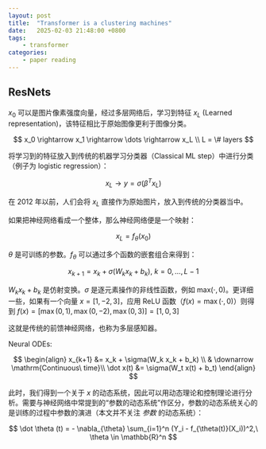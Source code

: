 ```yaml
---
layout: post
title:  "Transformer is a clustering machines"
date:   2025-02-03 21:48:00 +0800
tags: 
    - transformer 
categories:
    - paper reading
---
```


## ResNets

$x_0$ 可以是图片像素强度向量，经过多层网络后，学习到特征 $x_L$ (Learned representation)，该特征相比于原始图像更利于图像分类。

$$
x_0 \rightarrow x_1 \rightarrow \dots \rightarrow x_L \\
L = \# layers
$$

将学习到的特征放入到传统的机器学习分类器（Classical ML step）中进行分类（例子为 logistic regression）：

$$
x_L \rightarrow y = \sigma (\beta^T x_L)
$$

在 2012 年以前，人们会将 $x_L$ 直接作为原始图片，放入到传统的分类器当中。

如果把神经网络看成一个整体，那么神经网络便是一个映射：

$$
x_L = f_{\theta}(x_0)
$$

$\theta$ 是可训练的参数。$f_{\theta}$ 可以通过多个函数的嵌套组合来得到：

$$
x_{k+1} = x_k + \sigma(W_k x_k + b_k),\ k = 0,\dots, L-1
$$

$W_k x_k + b_k$ 是仿射变换。$\sigma$ 是逐元素操作的非线性函数，例如 $\mathrm{max}(\cdot, 0)$。更详细一些，如果有一个向量 $x = [1,-2,3]$，应用 ReLU 函数（$f(x) = \max(\cdot,0)$）则得到 $f(x) = [\max(0,1), \max(0,-2), \max(0,3)] = [1,0,3]$

这就是传统的前馈神经网络，也称为多层感知器。

Neural ODEs:

$$
\begin{align}
x_{k+1} &= x_k + \sigma(W_k x_k + b_k) \\
& \downarrow \mathrm{Continuous\ time}\\
\dot x(t) &= \sigma(W_t x(t) + b_t)
\end{align}
$$

此时，我们得到一个关于 $x$ 的动态系统，因此可以用动态理论和控制理论进行分析。需要与神经网络中常提到的“参数的动态系统”作区分，参数的动态系统关心的是训练的过程中参数的演进（本文并不关注 *参数* 的动态系统）：

$$
\dot \theta (t) = - \nabla_{\theta} \sum_{i=1}^n (Y_i - f_{\theta(t)}(X_i))^2,\ \theta \in \mathbb{R}^n
$$



